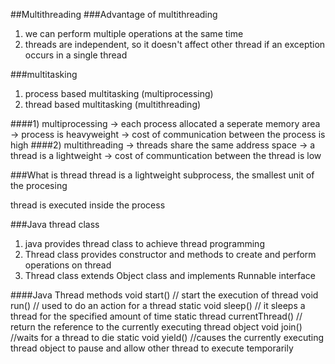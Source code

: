 ##Multithreading
###Advantage of multithreading
1) we can perform multiple operations at the same time 
2) threads are independent, so it doesn't affect other thread if an exception occurs in a single thread

###multitasking
1) process based multitasking (multiprocessing)
2) thread based multitasking (multithreading)

####1) multiprocessing
-> each process allocated a seperate memory area
-> process is heavyweight
-> cost of communication between the process is high
####2) multithreading
-> threads share the same address space
-> a thread is a lightweight
-> cost of communtication between the thread is low

###What is thread
thread is a lightweight subprocess, the smallest unit of the procesing

thread is executed inside the process

###Java thread class
1) java provides thread class to achieve thread programming
2) Thread class provides constructor and methods to create and perform operations on thread
3) Thread class extends Object class and implements Runnable interface

####Java Thread methods
void start() // start the execution of thread
void run() // used to do an action for a thread
static void sleep() // it sleeps a thread for the specified amount of time
static thread currentThread() // return the reference to the currently executing thread object
void join() //waits for a thread to die
static void yield() //causes the currently executing thread object to pause and allow other thread to execute temporarily
